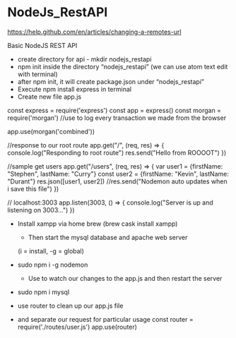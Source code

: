 # NodeJs_RestAPI
https://help.github.com/en/articles/changing-a-remotes-url

Basic NodeJS REST API

- create directory for api - mkdir nodejs_restapi
- npm init inside the directory “nodejs_restapi” (we can use atom text edit with terminal)
- after npm init, it will create package.json under “nodejs_restapi”
- Execute npm install express in terminal
- Create new file app.js

const express = require('express')
const app = express()
const morgan = require('morgan') //use to log every transaction we made from the browser


app.use(morgan('combined'))

//response to our root route
app.get("/", (req, res) => {
  	console.log("Responding to root route")
  	res.send("Hello from ROOOOT")
})

//sample get users
app.get("/users", (req, res) => {
  	var user1 = {firstName: "Stephen", lastName: "Curry"}
  	const user2 = {firstName: "Kevin", lastName: "Durant"}
  	res.json([user1, user2])
  	//res.send("Nodemon auto updates when i save this file")
})

// localhost:3003
app.listen(3003, () => {
  	console.log("Server is up and listening on 3003...")
})

- Install xampp via home brew (brew cask install xampp)
    - Then start the mysql database and apache web server

  (i = install, -g = global)
- sudo npm i -g nodemon
    - Use to watch our changes to the app.js and then restart the server
- sudo npm i mysql

- use router to clean up our app.js file
- and separate our request for particular usage
const router = require('./routes/user.js')
app.use(router)

